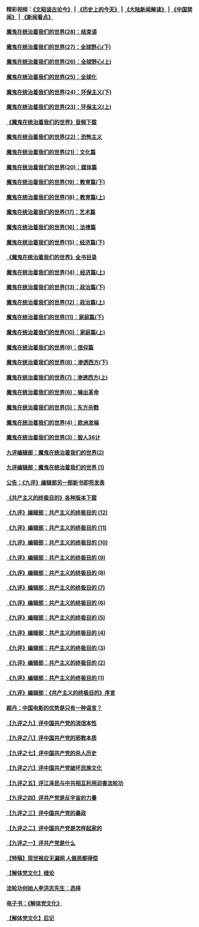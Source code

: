 #### 精彩视频：[《文昭谈古论今》](http://45.76.195.252/wenzhao) | [《历史上的今天》](http://45.76.195.252/today-in-history) | [《大陆新闻解读》](http://45.76.195.252/ntdtv-comedy) | [《中国禁闻》](http://45.76.195.252/ntdtv-news) | [《新闻看点》](http://45.76.195.252/news-insight) 

 #### [魔鬼在统治着我们的世界(28)：结束语](../pages/nsc422/n10936246.md?t=02150337) 

#### [魔鬼在统治着我们的世界(27)：全球野心(下)](../pages/nsc422/n10928319.md?t=02150337) 

#### [魔鬼在统治着我们的世界(26)：全球野心(上)](../pages/nsc422/n10900318.md?t=02150337) 

#### [魔鬼在统治着我们的世界(25)：全球化](../pages/nsc422/n10788205.md?t=02150337) 

#### [魔鬼在统治着我们的世界(24)：环保主义(下)](../pages/nsc422/n10695307.md?t=02150337) 

#### [魔鬼在统治着我们的世界(23)：环保主义(上)](../pages/nsc422/n10688613.md?t=02150337) 

#### [《魔鬼在统治着我们的世界》音频下载](../pages/nsc422/n10635553.md?t=02150337) 

#### [魔鬼在统治着我们的世界(22)：恐怖主义](../pages/nsc422/n10614727.md?t=02150337) 

#### [魔鬼在统治着我们的世界(21)：文化篇](../pages/nsc422/n10597706.md?t=02150337) 

#### [魔鬼在统治着我们的世界(20)：媒体篇](../pages/nsc422/n10586579.md?t=02150337) 

#### [魔鬼在统治着我们的世界(19)：教育篇(下)](../pages/nsc422/n10564808.md?t=02150337) 

#### [魔鬼在统治着我们的世界(18)：教育篇(上)](../pages/nsc422/n10526970.md?t=02150337) 

#### [魔鬼在统治着我们的世界(17)：艺术篇](../pages/nsc422/n10499093.md?t=02150337) 

#### [魔鬼在统治着我们的世界(16)：法律篇](../pages/nsc422/n10485969.md?t=02150337) 

#### [魔鬼在统治着我们的世界(15)：经济篇(下)](../pages/nsc422/n10469975.md?t=02150337) 

#### [《魔鬼在统治着我们的世界》全书目录](../pages/nsc422/n10464261.md?t=02150337) 

#### [魔鬼在统治着我们的世界(14)：经济篇(上)](../pages/nsc422/n10457370.md?t=02150337) 

#### [魔鬼在统治着我们的世界(13)：政治篇(下)](../pages/nsc422/n10448270.md?t=02150337) 

#### [魔鬼在统治着我们的世界(12)：政治篇(上)](../pages/nsc422/n10444576.md?t=02150337) 

#### [魔鬼在统治着我们的世界(11)：家庭篇(下)](../pages/nsc422/n10440961.md?t=02150337) 

#### [魔鬼在统治着我们的世界(10)：家庭篇(上)](../pages/nsc422/n10435448.md?t=02150337) 

#### [魔鬼在统治着我们的世界(9)：信仰篇](../pages/nsc422/n10432159.md?t=02150337) 

#### [魔鬼在统治着我们的世界(8)：渗透西方(下)](../pages/nsc422/n10429603.md?t=02150337) 

#### [魔鬼在统治着我们的世界(7)：渗透西方(上)](../pages/nsc422/n10426013.md?t=02150337) 

#### [魔鬼在统治着我们的世界(6)：输出革命](../pages/nsc422/n10421536.md?t=02150337) 

#### [魔鬼在统治着我们的世界(5)：东方杀戮](../pages/nsc422/n10417707.md?t=02150337) 

#### [魔鬼在统治着我们的世界(4)：欧洲发端](../pages/nsc422/n10414890.md?t=02150337) 

#### [魔鬼在统治着我们的世界(3)：毁人36计](../pages/nsc422/n10411583.md?t=02150337) 

#### [九评编辑部：魔鬼在统治着我们的世界(2)](../pages/nsc422/n10410036.md?t=02150337) 

#### [九评编辑部：魔鬼在统治着我们的世界 (1)](../pages/nsc422/n10406825.md?t=02150337) 

#### [公告：《九评》编辑部另一部新书即将发表](../pages/nsc422/n10405104.md?t=02150337) 

#### [《共产主义的终极目的》各种版本下载](../pages/nsc422/n10022138.md?t=02150337) 

#### [《九评》编辑部：共产主义的终极目的 (12)](../pages/nsc422/n9933272.md?t=02150337) 

#### [《九评》编辑部：共产主义的终极目的 (11)](../pages/nsc422/n9924973.md?t=02150337) 

#### [《九评》编辑部：共产主义的终极目的 (10)](../pages/nsc422/n9920883.md?t=02150337) 

#### [《九评》编辑部：共产主义的终极目的 (9)](../pages/nsc422/n9916363.md?t=02150337) 

#### [《九评》编辑部：共产主义的终极目的 (8)](../pages/nsc422/n9912488.md?t=02150337) 

#### [《九评》编辑部：共产主义的终极目的 (7)](../pages/nsc422/n9901176.md?t=02150337) 

#### [《九评》编辑部：共产主义的终极目的 (6)](../pages/nsc422/n9899359.md?t=02150337) 

#### [《九评》编辑部：共产主义的终极目的 (5)](../pages/nsc422/n9893174.md?t=02150337) 

#### [《九评》编辑部：共产主义的终极目的 (4)](../pages/nsc422/n9891246.md?t=02150337) 

#### [《九评》编辑部：共产主义的终极目的 (3)](../pages/nsc422/n9879879.md?t=02150337) 

#### [《九评》编辑部：共产主义的终极目的 (2)](../pages/nsc422/n9876205.md?t=02150337) 

#### [《九评》编辑部：共产主义的终极目的 (1)](../pages/nsc422/n9865857.md?t=02150337) 

#### [《九评》编辑部：《共产主义的终极目的》序言](../pages/nsc422/n9862666.md?t=02150337) 

#### [颜丹：中国电影的优势是只有一种语言？](../pages/nsc422/n9583062.md?t=02150337) 

#### [【九评之九】评中国共产党的流氓本性](../pages/nsc422/n737542.md?t=02150337) 

#### [【九评之八】评中国共产党的邪教本质](../pages/nsc422/n735942.md?t=02150337) 

#### [【九评之七】评中国共产党的杀人历史](../pages/nsc422/n733806.md?t=02150337) 

#### [【九评之六】评中国共产党破坏民族文化](../pages/nsc422/n731667.md?t=02150337) 

#### [【九评之五】评江泽民与中共相互利用迫害法轮功](../pages/nsc422/n730058.md?t=02150337) 

#### [【九评之四】评共产党是反宇宙的力量](../pages/nsc422/n727814.md?t=02150337) 

#### [【九评之三】评中国共产党的暴政](../pages/nsc422/n725597.md?t=02150337) 

#### [【九评之二】评中国共产党是怎样起家的](../pages/nsc422/n723946.md?t=02150337) 

#### [【九评之一】评共产党是什么](../pages/nsc422/n722529.md?t=02150337) 

#### [【特稿】现世报应无漏网 人做恶都得偿](../pages/nsc422/n4215167.md?t=02150337) 

#### [【解体党文化】绪论](../pages/nsc422/n1449356.md?t=02150337) 

#### [法轮功创始人李洪志先生：选择](../pages/nsc422/n3580738.md?t=02150337) 

#### [电子书：《解体党文化》](../pages/nsc422/n1573484.md?t=02150337) 

#### [【解体党文化】后记](../pages/nsc422/n1531999.md?t=02150337) 

